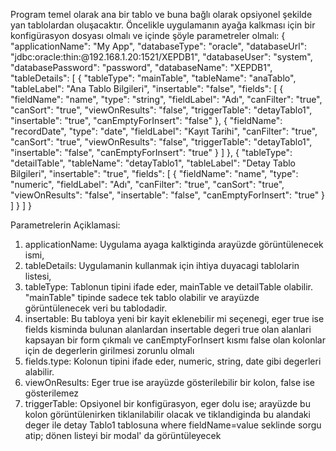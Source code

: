 Program temel olarak ana bir tablo ve buna bağlı olarak opsiyonel şekilde yan tablolardan oluşacaktır.
Öncelikle uygulamanın ayağa kalkması için bir konfigürasyon dosyası olmalı ve içinde şöyle
parametreler olmalı:
{
    "applicationName": "My App",
    "databaseType": "oracle",
    "databaseUrl": "jdbc:oracle:thin:@192.168.1.20:1521/XEPDB1",
    "databaseUser": "system",
    "databasePassword": "password",
    "databaseName": "XEPDB1",
    "tableDetails": [
        {
            "tableType": "mainTable",
            "tableName": "anaTablo",
            "tableLabel": "Ana Tablo Bilgileri",
            "insertable": "false",
            "fields": [
                {
                    "fieldName": "name",
                    "type": "string",
                    "fieldLabel": "Adı",
                    "canFilter": "true",
                    "canSort": "true",
                    "viewOnResults": "false",
                    "triggerTable": "detayTablo1",
                    "insertable": "true",
                    "canEmptyForInsert": "false"
                },
                {
                    "fieldName": "recordDate",
                    "type": "date",
                    "fieldLabel": "Kayıt Tarihi",
                    "canFilter": "true",
                    "canSort": "true",
                    "viewOnResults": "false",
                    "triggerTable": "detayTablo1",
                    "insertable": "false",
                    "canEmptyForInsert": "true"
                }
            ]
        },
        {
            "tableType": "detailTable",
            "tableName": "detayTablo1",
            "tableLabel": "Detay Tablo Bilgileri",
            "insertable": "true",
            "fields": [
                {
                "fieldName": "name",
                "type": "numeric",
                "fieldLabel": "Adı",
                "canFilter": "true",
                "canSort": "true",
                "viewOnResults": "false",
                "insertable": "false",
                "canEmptyForInsert": "true"
                }
            ]
        }
    ]
}




Parametrelerin Açiklamasi:
1. applicationName: Uygulama ayaga kalktiginda arayüzde görüntülenecek ismi,
2. tableDetails: Uygulamanin kullanmak için ihtiya duyacagi tablolarin listesi,
3. tableType: Tablonun tipini ifade eder, mainTable ve detailTable olabilir. "mainTable" tipinde sadece tek tablo olabilir ve arayüzde görüntülenecek veri bu tablodadir.
4. insertable: Bu tabloya yeni bir kayit eklenebilir mi seçenegi, eger true ise fields kisminda bulunan alanlardan insertable degeri true olan alanlari kapsayan bir form çıkmalı ve canEmptyForInsert kısmı false olan kolonlar için de degerlerin girilmesi zorunlu olmalı
5. fields.type: Kolonun tipini ifade eder, numeric, string, date gibi degerleri alabilir.
6. viewOnResults: Eger true ise arayüzde gösterilebilir bir kolon, false ise gösterilemez
7. triggerTable: Opsiyonel bir konfigürasyon, eger dolu ise; arayüzde bu kolon görüntülenirken
tiklanilabilir olacak ve tiklandiginda bu alandaki deger ile detay Tablo1 tablosuna where fieldName=value seklinde sorgu atip; dönen listeyi bir modal' da görüntüleyecek